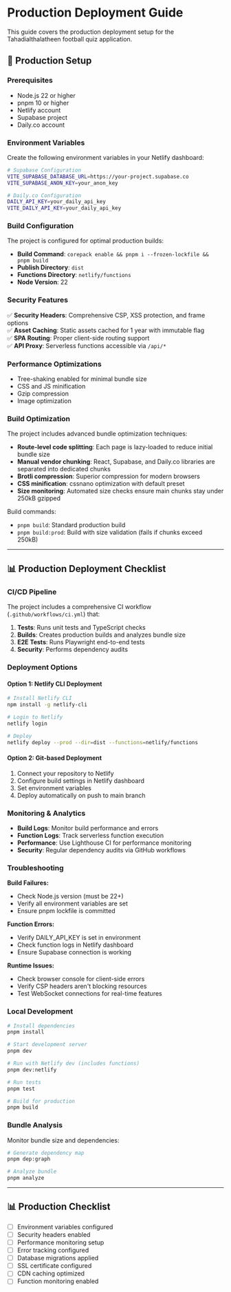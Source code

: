 # Production Deployment Guide

This guide covers the production deployment setup for the Tahadialthalatheen football quiz application.

## 🚀 Production Setup

### Prerequisites

- Node.js 22 or higher
- pnpm 10 or higher
- Netlify account
- Supabase project
- Daily.co account

### Environment Variables

Create the following environment variables in your Netlify dashboard:

```bash
# Supabase Configuration
VITE_SUPABASE_DATABASE_URL=https://your-project.supabase.co
VITE_SUPABASE_ANON_KEY=your_anon_key

# Daily.co Configuration
DAILY_API_KEY=your_daily_api_key
VITE_DAILY_API_KEY=your_daily_api_key
```

### Build Configuration

The project is configured for optimal production builds:

- **Build Command**: `corepack enable && pnpm i --frozen-lockfile && pnpm build`
- **Publish Directory**: `dist`
- **Functions Directory**: `netlify/functions`
- **Node Version**: 22

### Security Features

✅ **Security Headers**: Comprehensive CSP, XSS protection, and frame options  
✅ **Asset Caching**: Static assets cached for 1 year with immutable flag  
✅ **SPA Routing**: Proper client-side routing support  
✅ **API Proxy**: Serverless functions accessible via `/api/*`

### Performance Optimizations

- Tree-shaking enabled for minimal bundle size
- CSS and JS minification
- Gzip compression
- Image optimization

### Build Optimization

The project includes advanced bundle optimization techniques:

- **Route-level code splitting**: Each page is lazy-loaded to reduce initial bundle size
- **Manual vendor chunking**: React, Supabase, and Daily.co libraries are separated into dedicated chunks
- **Brotli compression**: Superior compression for modern browsers
- **CSS minification**: cssnano optimization with default preset
- **Size monitoring**: Automated size checks ensure main chunks stay under 250kB gzipped

Build commands:

- `pnpm build`: Standard production build
- `pnpm build:prod`: Build with size validation (fails if chunks exceed 250kB)

---

## 📊 Production Deployment Checklist

### CI/CD Pipeline

The project includes a comprehensive CI workflow (`.github/workflows/ci.yml`) that:

1. **Tests**: Runs unit tests and TypeScript checks
2. **Builds**: Creates production builds and analyzes bundle size
3. **E2E Tests**: Runs Playwright end-to-end tests
4. **Security**: Performs dependency audits

### Deployment Options

#### Option 1: Netlify CLI Deployment

```bash
# Install Netlify CLI
npm install -g netlify-cli

# Login to Netlify
netlify login

# Deploy
netlify deploy --prod --dir=dist --functions=netlify/functions
```

#### Option 2: Git-based Deployment

1. Connect your repository to Netlify
2. Configure build settings in Netlify dashboard
3. Set environment variables
4. Deploy automatically on push to main branch

### Monitoring & Analytics

- **Build Logs**: Monitor build performance and errors
- **Function Logs**: Track serverless function execution
- **Performance**: Use Lighthouse CI for performance monitoring
- **Security**: Regular dependency audits via GitHub workflows

### Troubleshooting

**Build Failures:**

- Check Node.js version (must be 22+)
- Verify all environment variables are set
- Ensure pnpm lockfile is committed

**Function Errors:**

- Verify DAILY_API_KEY is set in environment
- Check function logs in Netlify dashboard
- Ensure Supabase connection is working

**Runtime Issues:**

- Check browser console for client-side errors
- Verify CSP headers aren't blocking resources
- Test WebSocket connections for real-time features

### Local Development

```bash
# Install dependencies
pnpm install

# Start development server
pnpm dev

# Run with Netlify dev (includes functions)
pnpm dev:netlify

# Run tests
pnpm test

# Build for production
pnpm build
```

### Bundle Analysis

Monitor bundle size and dependencies:

```bash
# Generate dependency map
pnpm dep:graph

# Analyze bundle
pnpm analyze
```

---

## 📊 Production Checklist

- [ ] Environment variables configured
- [ ] Security headers enabled
- [ ] Performance monitoring setup
- [ ] Error tracking configured
- [ ] Database migrations applied
- [ ] SSL certificate configured
- [ ] CDN caching optimized
- [ ] Function monitoring enabled
